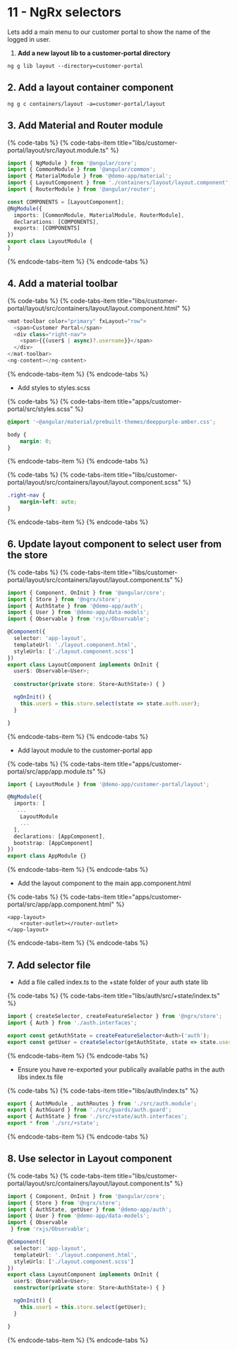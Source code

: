 # 11 - NgRx selectors

Lets add a main menu to our customer portal to show the name of the logged in user.

1. **Add a new layout lib to a customer-portal directory**

```text
ng g lib layout --directory=customer-portal
```

## 2. Add a layout container component

```text
ng g c containers/layout -a=customer-portal/layout
```

## 3. Add Material and Router module

{% code-tabs %}
{% code-tabs-item title="libs/customer-portal/layout/src/layout.module.ts" %}
```typescript
import { NgModule } from '@angular/core';
import { CommonModule } from '@angular/common';
import { MaterialModule } from '@demo-app/material';
import { LayoutComponent } from './containers/layout/layout.component';
import { RouterModule } from '@angular/router';

const COMPONENTS = [LayoutComponent];
@NgModule({
  imports: [CommonModule, MaterialModule, RouterModule],
  declarations: [COMPONENTS],
  exports: [COMPONENTS]
})
export class LayoutModule {
}
```
{% endcode-tabs-item %}
{% endcode-tabs %}

## 4. Add a material toolbar

{% code-tabs %}
{% code-tabs-item title="libs/customer-portal/layout/src/containers/layout/layout.component.html" %}
```typescript
<mat-toolbar color="primary" fxLayout="row">
  <span>Customer Portal</span>
  <div class="right-nav">
    <span>{{(user$ | async)?.username}}</span>
  </div>
</mat-toolbar>
<ng-content></ng-content>
```
{% endcode-tabs-item %}
{% endcode-tabs %}

* Add styles to styles.scss

{% code-tabs %}
{% code-tabs-item title="apps/customer-portal/src/styles.scss" %}
```css
@import '~@angular/material/prebuilt-themes/deeppurple-amber.css';

body {
    margin: 0;
}
```
{% endcode-tabs-item %}
{% endcode-tabs %}

{% code-tabs %}
{% code-tabs-item title="libs/customer-portal/layout/src/containers/layout/layout.component.scss" %}
```css
.right-nav {
    margin-left: auto;
}
```
{% endcode-tabs-item %}
{% endcode-tabs %}

## 6. Update layout component to select user from the store

{% code-tabs %}
{% code-tabs-item title="libs/customer-portal/layout/src/containers/layout/layout.component.ts" %}
```typescript
import { Component, OnInit } from '@angular/core';
import { Store } from '@ngrx/store';
import { AuthState } from '@demo-app/auth';
import { User } from '@demo-app/data-models';
import { Observable } from 'rxjs/Observable';

@Component({
  selector: 'app-layout',
  templateUrl: './layout.component.html',
  styleUrls: ['./layout.component.scss']
})
export class LayoutComponent implements OnInit {
  user$: Observable<User>;
  
  constructor(private store: Store<AuthState>) { }

  ngOnInit() {
    this.user$ = this.store.select(state => state.auth.user);
  }

}
```
{% endcode-tabs-item %}
{% endcode-tabs %}

* Add layout module to the customer-portal app

{% code-tabs %}
{% code-tabs-item title="apps/customer-portal/src/app/app.module.ts" %}
```typescript
import { LayoutModule } from '@demo-app/customer-portal/layout';

@NgModule({
  imports: [
   ...
    LayoutModule
    ...
  ],
  declarations: [AppComponent],
  bootstrap: [AppComponent]
})
export class AppModule {}
```
{% endcode-tabs-item %}
{% endcode-tabs %}

* Add the layout component to the main app.component.html

{% code-tabs %}
{% code-tabs-item title="apps/customer-portal/src/app/app.component.html" %}
```markup
<app-layout>
    <router-outlet></router-outlet>
</app-layout>
```
{% endcode-tabs-item %}
{% endcode-tabs %}

## 7. Add selector file

* Add a file called index.ts to the +state folder of your auth state lib

{% code-tabs %}
{% code-tabs-item title="libs/auth/src/+state/index.ts" %}
```typescript
import { createSelector, createFeatureSelector } from '@ngrx/store';
import { Auth } from './auth.interfaces';

export const getAuthState = createFeatureSelector<Auth>('auth');
export const getUser = createSelector(getAuthState, state => state.user);
```
{% endcode-tabs-item %}
{% endcode-tabs %}

* Ensure you have re-exported your publically available paths in the auth libs index.ts file

{% code-tabs %}
{% code-tabs-item title="libs/auth/index.ts" %}
```typescript
export { AuthModule , authRoutes } from './src/auth.module';
export { AuthGuard } from './src/guards/auth.guard';
export { AuthState } from './src/+state/auth.interfaces';
export * from './src/+state';
```
{% endcode-tabs-item %}
{% endcode-tabs %}

## 8. Use selector in Layout component

{% code-tabs %}
{% code-tabs-item title="libs/customer-portal/layout/src/containers/layout/layout.component.ts" %}
```typescript
import { Component, OnInit } from '@angular/core';
import { Store } from '@ngrx/store';
import { AuthState, getUser } from '@demo-app/auth';
import { User } from '@demo-app/data-models';
import { Observable
 } from 'rxjs/Observable';

@Component({
  selector: 'app-layout',
  templateUrl: './layout.component.html',
  styleUrls: ['./layout.component.scss']
})
export class LayoutComponent implements OnInit {
  user$: Observable<User>;
  constructor(private store: Store<AuthState>) { }

  ngOnInit() {
    this.user$ = this.store.select(getUser);
  }

}
```
{% endcode-tabs-item %}
{% endcode-tabs %}

